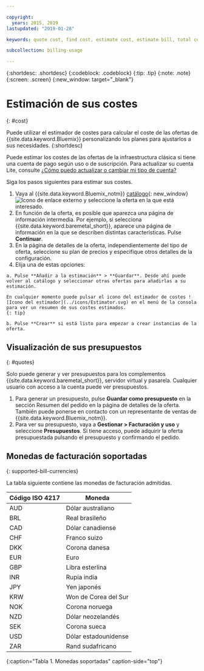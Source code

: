 ```yaml
---

copyright:
  years: 2015, 2019
lastupdated: "2019-01-28"

keywords: quote cost, find cost, estimate cost, estimate bill, total cost, service cost

subcollection: billing-usage

---
```


{:shortdesc: .shortdesc}
{:codeblock: .codeblock}
{:tip: .tip}
{:note: .note}
{:screen: .screen}
{:new_window: target="_blank"}

# Estimación de sus costes
{: #cost}

Puede utilizar el estimador de costes para calcular el coste de las ofertas de {{site.data.keyword.Bluemix}} personalizando los planes para ajustarlos a sus necesidades.
{:shortdesc}

Puede estimar los costes de las ofertas de la infraestructura clásica si tiene una cuenta de pago según uso o de suscripción. Para actualizar su cuenta Lite, consulte [¿Cómo puedo actualizar o cambiar mi tipo de cuenta?](/docs/account?topic=account-accountfaqs)

Siga los pasos siguientes para estimar sus costes.

  1. Vaya al {{site.data.keyword.Bluemix_notm}} [catálogo](https://cloud.ibm.com/catalog){: new_window} ![Icono de enlace externo](../icons/launch-glyph.svg "Icono de enlace externo") y seleccione la oferta en la que está interesado.
  2. En función de la oferta, es posible que aparezca una página de información intermedia. Por ejemplo, si selecciona {{site.data.keyword.baremetal_short}}, aparece una página de información en la que se describen distintas características. Pulse **Continuar**.
  3. En la página de detalles de la oferta, independientemente del tipo de oferta, seleccione su plan de precios y especifique otros detalles de la configuración.
  4. Elija una de estas opciones:

    a. Pulse **Añadir a la estimación** > **Guardar**. Desde ahí puede volver al catálogo y seleccionar otras ofertas para añadirlas a su estimación.

    En cualquier momento puede pulsar el icono del estimador de costes ![Icono del estimador](../icons/Estimator.svg) en el menú de la consola para ver un resumen de sus costes estimados.
    {: tip}

    b. Pulse **Crear** si está listo para empezar a crear instancias de la oferta.


## Visualización de sus presupuestos
{: #quotes}

Solo puede generar y ver presupuestos para los complementos {{site.data.keyword.baremetal_short}}, servidor virtual y pasarela. Cualquier usuario con acceso a la cuenta puede ver presupuestos.

  1. Para generar un presupuesto, pulse **Guardar como presupuesto** en la sección Resumen del pedido en la página de detalles de la oferta. También puede ponerse en contacto con un representante de ventas de {{site.data.keyword.Bluemix_notm}}.
  2. Para ver su presupuesto, vaya a **Gestionar > Facturación y uso** y seleccione **Presupuestos**. Si tiene acceso, puede adquirir la oferta presupuestada pulsando el presupuesto y confirmando el pedido.


## Monedas de facturación soportadas
{: supported-bill-currencies}

La tabla siguiente contiene las monedas de facturación admitidas.

| Código ISO 4217 | Moneda             |
|---------------|----------------------|
|AUD            | Dólar australiano    |
|BRL            |	Real brasileño       |
|CAD            |	Dólar canadiense      |
|CHF            |	Franco suizo          |
|DKK            |	Corona danesa         |
|EUR            |	Euro                 |
|GBP            |	Libra esterlina       |
|INR            |	Rupia india         |
|JPY            |	Yen japonés         |
|KRW            |	Won de Corea del Sur     |
|NOK            |	Corona noruega      |
|NZD            |	Dólar neozelandés   |
|SEK            |	Corona sueca        |
|USD            | Dólar estadounidense |
|ZAR            |	Rand sudafricano   |
{:caption="Tabla 1. Monedas soportadas" caption-side="top"}
